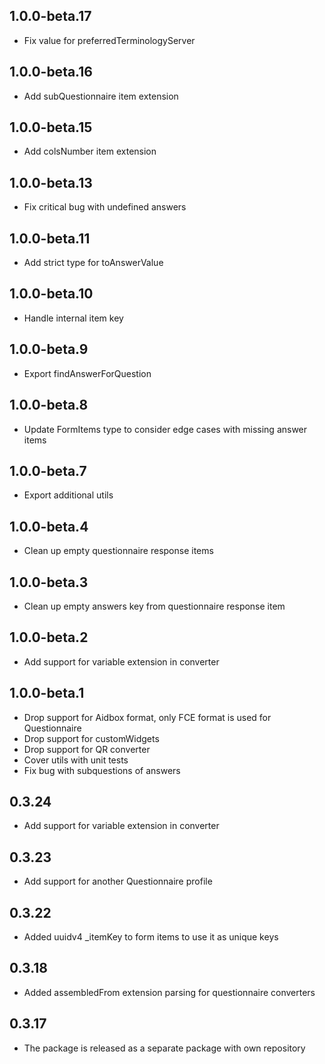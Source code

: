 ## 1.0.0-beta.17

- Fix value for preferredTerminologyServer

## 1.0.0-beta.16

- Add subQuestionnaire item extension

## 1.0.0-beta.15

- Add colsNumber item extension

## 1.0.0-beta.13

- Fix critical bug with undefined answers

## 1.0.0-beta.11

- Add strict type for toAnswerValue

## 1.0.0-beta.10

- Handle internal item key

## 1.0.0-beta.9

- Export findAnswerForQuestion

## 1.0.0-beta.8

- Update FormItems type to consider edge cases with missing answer items

## 1.0.0-beta.7

- Export additional utils

## 1.0.0-beta.4

- Clean up empty questionnaire response items

## 1.0.0-beta.3

- Clean up empty answers key from questionnaire response item

## 1.0.0-beta.2

- Add support for variable extension in converter

## 1.0.0-beta.1

- Drop support for Aidbox format, only FCE format is used for Questionnaire
- Drop support for customWidgets
- Drop support for QR converter
- Cover utils with unit tests
- Fix bug with subquestions of answers

## 0.3.24

- Add support for variable extension in converter

## 0.3.23

- Add support for another Questionnaire profile

## 0.3.22

- Added uuidv4 \_itemKey to form items to use it as unique keys

## 0.3.18

- Added assembledFrom extension parsing for questionnaire converters

## 0.3.17

- The package is released as a separate package with own repository
